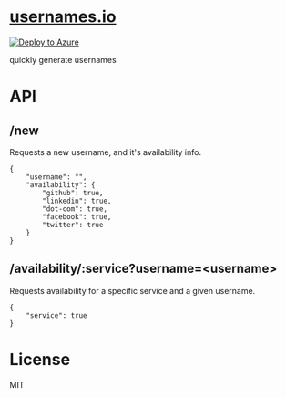 [usernames.io](http://usernames.io)
==============

[![Deploy to Azure](http://azuredeploy.net/deploybutton.png)](https://azuredeploy.net/)

quickly generate usernames

# API

## /new

Requests a new username, and it's availability info.

```
{
    "username": "",
    "availability": {
        "github": true,
        "linkedin": true,
        "dot-com": true,
        "facebook": true,
        "twitter": true
    }
}
```

## /availability/:service?username=&lt;username&gt;

Requests availability for a specific service and a given username.

```
{
    "service": true
}
```

# License

MIT